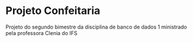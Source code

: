 # Projeto Confeitaria
 Projeto do segundo bimestre da disciplina de banco de dados 1 ministrado pela professora Clenia do IFS
